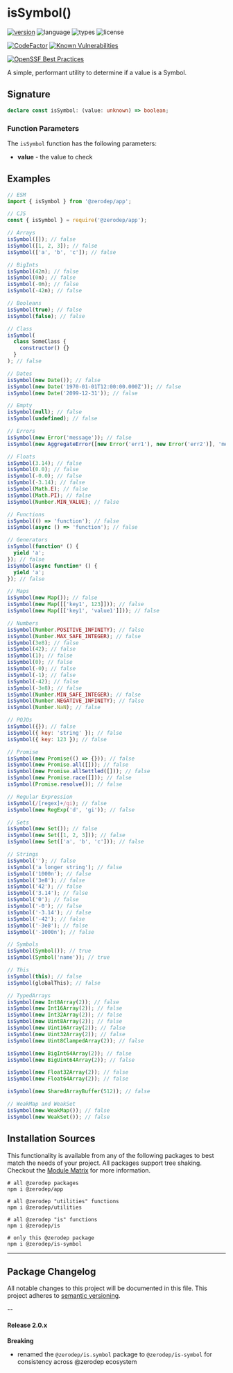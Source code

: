 # isSymbol()

[![version](https://img.shields.io/npm/v/@zerodep/is-symbol?style=flat-square&color=blue)](https://www.npmjs.com/package/@zerodep/is-symbol)
![language](https://img.shields.io/badge/typescript-100%25-blue?style=flat-square)
![types](https://img.shields.io/badge/types-included-blue?style=flat-square)
![license](https://img.shields.io/github/license/cdepage/zerodep?color=blue&style=flat-square)

[![CodeFactor](https://www.codefactor.io/repository/github/cdepage/zerodep/badge)](https://www.codefactor.io/repository/github/cdepage/zerodep)
[![Known Vulnerabilities](https://snyk.io/test/github/cdepage/zerodep/badge.svg)](https://snyk.io/test/github/cdepage/zerodep)

[![OpenSSF Best Practices](https://www.bestpractices.dev/projects/9225/badge)](https://www.bestpractices.dev/projects/9225)

A simple, performant utility to determine if a value is a Symbol.

## Signature

```typescript
declare const isSymbol: (value: unknown) => boolean;
```

### Function Parameters

The `isSymbol` function has the following parameters:

- **value** - the value to check

## Examples

```javascript
// ESM
import { isSymbol } from '@zerodep/app';

// CJS
const { isSymbol } = require('@zerodep/app');
```

```javascript
// Arrays
isSymbol([]); // false
isSymbol([1, 2, 3]); // false
isSymbol(['a', 'b', 'c']); // false

// BigInts
isSymbol(42n); // false
isSymbol(0n); // false
isSymbol(-0n); // false
isSymbol(-42n); // false

// Booleans
isSymbol(true); // false
isSymbol(false); // false

// Class
isSymbol(
  class SomeClass {
    constructor() {}
  }
); // false

// Dates
isSymbol(new Date()); // false
isSymbol(new Date('1970-01-01T12:00:00.000Z')); // false
isSymbol(new Date('2099-12-31')); // false

// Empty
isSymbol(null); // false
isSymbol(undefined); // false

// Errors
isSymbol(new Error('message')); // false
isSymbol(new AggregateError([new Error('err1'), new Error('err2')], 'message')); // false

// Floats
isSymbol(3.14); // false
isSymbol(0.0); // false
isSymbol(-0.0); // false
isSymbol(-3.14); // false
isSymbol(Math.E); // false
isSymbol(Math.PI); // false
isSymbol(Number.MIN_VALUE); // false

// Functions
isSymbol(() => 'function'); // false
isSymbol(async () => 'function'); // false

// Generators
isSymbol(function* () {
  yield 'a';
}); // false
isSymbol(async function* () {
  yield 'a';
}); // false

// Maps
isSymbol(new Map()); // false
isSymbol(new Map([['key1', 123]])); // false
isSymbol(new Map([['key1', 'value1']])); // false

// Numbers
isSymbol(Number.POSITIVE_INFINITY); // false
isSymbol(Number.MAX_SAFE_INTEGER); // false
isSymbol(3e8); // false
isSymbol(42); // false
isSymbol(1); // false
isSymbol(0); // false
isSymbol(-0); // false
isSymbol(-1); // false
isSymbol(-42); // false
isSymbol(-3e8); // false
isSymbol(Number.MIN_SAFE_INTEGER); // false
isSymbol(Number.NEGATIVE_INFINITY); // false
isSymbol(Number.NaN); // false

// POJOs
isSymbol({}); // false
isSymbol({ key: 'string' }); // false
isSymbol({ key: 123 }); // false

// Promise
isSymbol(new Promise(() => {})); // false
isSymbol(new Promise.all([])); // false
isSymbol(new Promise.allSettled([])); // false
isSymbol(new Promise.race([])); // false
isSymbol(Promise.resolve()); // false

// Regular Expression
isSymbol(/[regex]+/gi); // false
isSymbol(new RegExp('d', 'gi')); // false

// Sets
isSymbol(new Set()); // false
isSymbol(new Set([1, 2, 3])); // false
isSymbol(new Set(['a', 'b', 'c'])); // false

// Strings
isSymbol(''); // false
isSymbol('a longer string'); // false
isSymbol('1000n'); // false
isSymbol('3e8'); // false
isSymbol('42'); // false
isSymbol('3.14'); // false
isSymbol('0'); // false
isSymbol('-0'); // false
isSymbol('-3.14'); // false
isSymbol('-42'); // false
isSymbol('-3e8'); // false
isSymbol('-1000n'); // false

// Symbols
isSymbol(Symbol()); // true
isSymbol(Symbol('name')); // true

// This
isSymbol(this); // false
isSymbol(globalThis); // false

// TypedArrays
isSymbol(new Int8Array(2)); // false
isSymbol(new Int16Array(2)); // false
isSymbol(new Int32Array(2)); // false
isSymbol(new Uint8Array(2)); // false
isSymbol(new Uint16Array(2)); // false
isSymbol(new Uint32Array(2)); // false
isSymbol(new Uint8ClampedArray(2)); // false

isSymbol(new BigInt64Array(2)); // false
isSymbol(new BigUint64Array(2)); // false

isSymbol(new Float32Array(2)); // false
isSymbol(new Float64Array(2)); // false

isSymbol(new SharedArrayBuffer(512)); // false

// WeakMap and WeakSet
isSymbol(new WeakMap()); // false
isSymbol(new WeakSet()); // false
```

## Installation Sources

This functionality is available from any of the following packages to best match the needs of your project. All packages support tree shaking. Checkout the [Module Matrix](/) for more information.

```shell
# all @zerodep packages
npm i @zerodep/app

# all @zerodep "utilities" functions
npm i @zerodep/utilities

# all @zerodep "is" functions
npm i @zerodep/is

# only this @zerodep package
npm i @zerodep/is-symbol
```

---

## Package Changelog

All notable changes to this project will be documented in this file. This project adheres to [semantic versioning](https://semver.org/spec/v2.0.0.html).

--

#### Release 2.0.x

**Breaking**

- renamed the `@zerodep/is.symbol` package to `@zerodep/is-symbol` for consistency across @zerodep ecosystem
